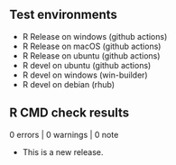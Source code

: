 ## Test environments
* R Release on windows (github actions)
* R Release on macOS (github actions)
* R Release on ubuntu (github actions)
* R devel on ubuntu (github actions)
* R devel on windows (win-builder)
* R devel on debian (rhub)

## R CMD check results

0 errors | 0 warnings | 0 note

* This is a new release.
